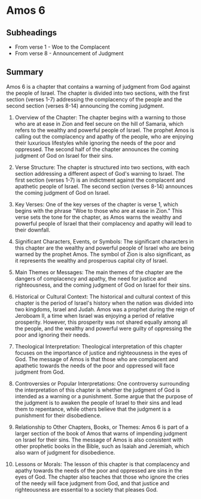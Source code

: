 # Amos 6

## Subheadings

* From verse 1 - Woe to the Complacent
* From verse 8 - Announcement of Judgment

## Summary

Amos 6 is a chapter that contains a warning of judgment from God against the people of Israel. The chapter is divided into two sections, with the first section (verses 1-7) addressing the complacency of the people and the second section (verses 8-14) announcing the coming judgment.

1. Overview of the Chapter:
The chapter begins with a warning to those who are at ease in Zion and feel secure on the hill of Samaria, which refers to the wealthy and powerful people of Israel. The prophet Amos is calling out the complacency and apathy of the people, who are enjoying their luxurious lifestyles while ignoring the needs of the poor and oppressed. The second half of the chapter announces the coming judgment of God on Israel for their sins.

2. Verse Structure:
The chapter is structured into two sections, with each section addressing a different aspect of God's warning to Israel. The first section (verses 1-7) is an indictment against the complacent and apathetic people of Israel. The second section (verses 8-14) announces the coming judgment of God on Israel.

3. Key Verses:
One of the key verses of the chapter is verse 1, which begins with the phrase "Woe to those who are at ease in Zion." This verse sets the tone for the chapter, as Amos warns the wealthy and powerful people of Israel that their complacency and apathy will lead to their downfall.

4. Significant Characters, Events, or Symbols:
The significant characters in this chapter are the wealthy and powerful people of Israel who are being warned by the prophet Amos. The symbol of Zion is also significant, as it represents the wealthy and prosperous capital city of Israel.

5. Main Themes or Messages:
The main themes of the chapter are the dangers of complacency and apathy, the need for justice and righteousness, and the coming judgment of God on Israel for their sins.

6. Historical or Cultural Context:
The historical and cultural context of this chapter is the period of Israel's history when the nation was divided into two kingdoms, Israel and Judah. Amos was a prophet during the reign of Jeroboam II, a time when Israel was enjoying a period of relative prosperity. However, this prosperity was not shared equally among all the people, and the wealthy and powerful were guilty of oppressing the poor and ignoring their needs.

7. Theological Interpretation:
Theological interpretation of this chapter focuses on the importance of justice and righteousness in the eyes of God. The message of Amos is that those who are complacent and apathetic towards the needs of the poor and oppressed will face judgment from God.

8. Controversies or Popular Interpretations:
One controversy surrounding the interpretation of this chapter is whether the judgment of God is intended as a warning or a punishment. Some argue that the purpose of the judgment is to awaken the people of Israel to their sins and lead them to repentance, while others believe that the judgment is a punishment for their disobedience.

9. Relationship to Other Chapters, Books, or Themes:
Amos 6 is part of a larger section of the book of Amos that warns of impending judgment on Israel for their sins. The message of Amos is also consistent with other prophetic books in the Bible, such as Isaiah and Jeremiah, which also warn of judgment for disobedience.

10. Lessons or Morals:
The lesson of this chapter is that complacency and apathy towards the needs of the poor and oppressed are sins in the eyes of God. The chapter also teaches that those who ignore the cries of the needy will face judgment from God, and that justice and righteousness are essential to a society that pleases God.